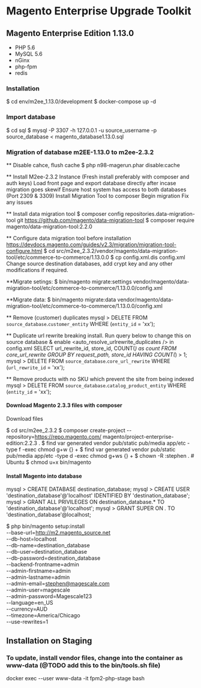 # Magento Enterprise Upgrade Toolkit  #


## Magento Enterprise Edition 1.13.0
* PHP 5.6
* MySQL 5.6
* nGinx
* php-fpm
* redis


### Installation
$ cd env/m2ee_1.13.0/development
$ docker-compose up -d


### Import database
$ cd sql
$ mysql -P 3307 -h 127.0.0.1 -u source_username -p source_database < magento_database1.13.0.sql


### Migration of database m2EE-1.13.0 to m2ee-2.3.2
** Disable cahce, flush cache 
$ php n98-magerun.phar disable:cache

** Install M2ee-2.3.2 Instance (Fresh install preferably with composer and auth keys)
Load front page and export database directly after incase migration goes skewif
Ensure host system has access to both databases (Port 2309 & 3309)
Install Migration Tool to composer
Begin migration
Fix any issues

** Install data migration tool
$ composer config repositories.data-migration-tool git https://github.com/magento/data-migration-tool
$ composer require magento/data-migration-tool:2.2.0

** Configure data migration tool before installation
https://devdocs.magento.com/guides/v2.3/migration/migration-tool-configure.html
$ cd src/m2ee_2.3.2/vendor/magento/data-migration-tool/etc/commerce-to-commerce/1.13.0.0
$ cp config.xml.dis config.xml
Change source destination databases, add crypt key and any other modifications if required.

**Migrate setings:
$ bin/magento migrate:settings vendor/magento/data-migration-tool/etc/commerce-to-commerce/1.13.0.0/config.xml

**Migrate data:
$ bin/magento migrate:data vendor/magento/data-migration-tool/etc/commerce-to-commerce/1.13.0.0/config.xml

** Remove (customer) duplicates
mysql > DELETE FROM `source_database`.`customer_entity` WHERE (`entity_id` = 'xx');

** Duplicate url rewrite breaking install. Run query below to change this on source database & enable <auto_resolve_urlrewrite_duplicates /> in config.xml
SELECT url_rewrite_id, store_id, COUNT(*) as count
FROM core_url_rewrite
GROUP BY request_path, store_id
HAVING COUNT(*) > 1;
mysql > DELETE FROM `source_database`.`core_url_rewrite`  WHERE (`url_rewrite_id` = 'xx');

** Remove products with no SKU which prevent the site from being indexed 
mysql > DELETE FROM `source_database`.`catalog_product_entity` WHERE (`entity_id` = 'xx');

#### Download Magento 2.3.3 files with composer
Download files

$ cd src/m2ee_2.3.2
$ composer create-project --repository=https://repo.magento.com/ magento/project-enterprise-edition:2.2.3 .
$ find var generated vendor pub/static pub/media app/etc -type f -exec chmod g+w {} +
$ find var generated vendor pub/static pub/media app/etc -type d -exec chmod g+ws {} +
$ chown -R :stephen . # Ubuntu
$ chmod u+x bin/magento


#### Install Magento into database
mysql > CREATE DATABASE destination_database;
mysql > CREATE USER 'destination_database'@'localhost' IDENTIFIED BY 'destination_database';
mysql > GRANT ALL PRIVILEGES ON destination_database.* TO 'destination_database'@'localhost';
mysql > GRANT SUPER ON *.* TO 'destination_database'@localhost;

$ php bin/magento setup:install \
--base-url=http://m2.magento_source.net \
--db-host=localhost \
--db-name=destination_database \
--db-user=destination_database \
--db-password=destination_database \
--backend-frontname=admin \
--admin-firstname=admin \
--admin-lastname=admin \
--admin-email=stephen@magescale.com \
--admin-user=magescale \
--admin-password=Magescale123 \
--language=en_US \
--currency=AUD \
--timezone=America/Chicago \
--use-rewrites=1


## Installation on Staging


### To update, install vendor files, change into the container as www-data (@TODO add this to the bin/tools.sh file)
docker exec --user www-data -it fpm2-php-stage bash
